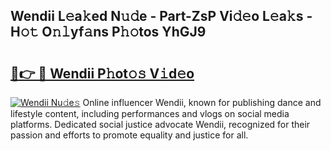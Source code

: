 ## Wendii L𝚎a𝚔ed N𝚞𝚍e - Part-ZsP Vi𝚍𝚎o L𝚎a𝚔s - H𝚘𝚝 O𝚗𝚕yf𝚊ns P𝚑𝚘tos YhGJ9

# <h2><a href="http://kf53yzg.oniu.top/?m=Wendii">🔗👉 🔴 Wendii P𝚑ot𝚘𝚜 V𝚒d𝚎o</a></h2>

[![Wendii Nu𝚍e𝚜](https://i.imgur.com/0qMVB7G.gif)](http://kf53yzg.oniu.top/?m=Wendii)
Online influencer Wendii, known for publishing dance and lifestyle content, including performances and vlogs on social media platforms. Dedicated social justice advocate Wendii, recognized for their passion and efforts to promote equality and justice for all.  
